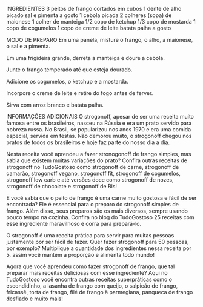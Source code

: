 INGREDIENTES
3 peitos de frango cortados em cubos
1 dente de alho picado
sal e pimenta a gosto
1 cebola picada
2 colheres (sopa) de maionese
1 colher de manteiga
1/2 copo de ketchup
1/3 copo de mostarda
1 copo de cogumelos
1 copo de creme de leite
batata palha a gosto

MODO DE PREPARO
Em uma panela, misture o frango, o alho, a maionese, o sal e a pimenta.

Em uma frigideira grande, derreta a manteiga e doure a cebola.

Junte o frango temperado até que esteja dourado.

Adicione os cogumelos, o ketchup e a mostarda.

Incorpore o creme de leite e retire do fogo antes de ferver.

Sirva com arroz branco e batata palha.

INFORMAÇÕES ADICIONAIS
O strogonoff, apesar de ser uma receita muito famosa entre os brasileiros, nasceu na Rússia e era um prato servido para nobreza russa. No Brasil, se popularizou nos anos 1970 e era uma comida especial, servida em festas. Não demorou muito, o strogonoff chegou nos pratos de todos os brasileiros e hoje faz parte do nosso dia a dia. 

Nesta receita você aprendeu a fazer stronogonoff de frango simples, mas sabia que existem muitas variações do prato? Confira outras receitas de strogonoff no TudoGostoso como strogonoff de carne, strogonoff de camarão, strogonoff vegano, strogonoff fit, strogonoff de cogumelos, strogonoff low carb e até versões doce como strogonoff de nozes, strogonoff de chocolate e strogonoff de Bis!

E você sabia que o peito de frango é uma carne muito gostosa e fácil de ser encontrada? Ele é essencial para o preparo do strogonoff simples de frango. Além disso, seus preparos são os mais diversos, sempre usando pouco tempo na cozinha. Confira no blog do TudoGostoso 25 receitas com esse ingrediente maravilhoso e corra para prepará-lo. 

O strogonoff é uma receita prática para servir para muitas pessoas justamente por ser fácil de fazer. Quer fazer strogonoff para 50 pessoas, por exemplo? Multiplique a quantidade dos ingredientes nessa receita por 5, assim você mantém a proporção e alimenta todo mundo!

Agora que você aprendeu como fazer strogonoff de frango, que tal preparar mais receitas deliciosas com esse ingrediente? Aqui no TudoGostoso você encontra outras receitas superpráticas como o escondidinho, a lasanha de frango com queijo, o salpicão de frango, fricassê, torta de frango, filé de frango à parmegiana, panqueca de frango desfiado e muito mais!